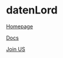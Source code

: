 # datenLord
[Homepage](https://hanslibra.github.io/test-datenlord.github.io/home.html)

[Docs](https://hanslibra.github.io/test-datenlord.github.io/docs.html)

[Join US](https://hanslibra.github.io/test-datenlord.github.io/join.html)


